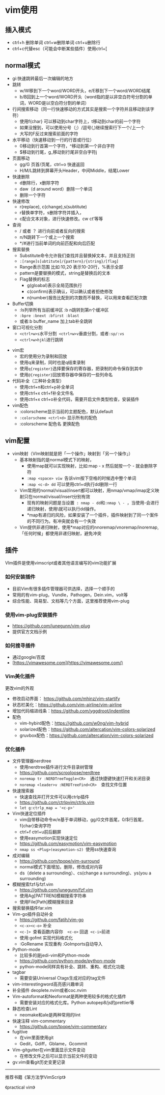 # vim使用

## 插入模式

+ ctrl+h 删除单词 ctrl+w删除单词  ctrl+u删除行
+ ctrl+c代替esc（可能会中断某些插件）使用ctrl+[

## normal模式

+ gi:快速跳转最后一次编辑的地方
+ 跳转
  - w/W移到下一个word/WORD开头，e/E移到下一个word/WORD结尾
  - b/B回到上一个word/WORD开头（word指的是以非空白符号分割的单词，WORD是以空白符分割的单词）
+ 行间搜索移动（同一行快速移动的方式其实是搜索一个字符并且移动到该字符）
  + 使用f{char} 可以移动到char字符上，t移动到char的前一个字符
  + 如果没搜到，可以使用分号（;）/逗号(,)继续搜索行下一个/上一个
  + 大写的F反过来搜索前面的字符
+ 水平移动（快速移动到一行的行首或行位）
  + 0移动到行首第一个字符，^移动到第一个非白字符
  + $移动到行尾，g_移动到行尾非空白字符j
+ 页面移动
  + gg/G 页首/页尾，ctrl+o 快速返回
  + H/M/L跳转到屏幕开头Header，中间Middle，结尾Lower
+ 快速删除
  + d删除行，x删除字符
  + daw（d around word）删除一个单词
  + 删除一个字符
+ 快速修改
  + r(replace), c(change),s(subtitute)
  + r替换单字符，s删除字符并插入，
  + c配合文本对象，进行快速修改。cw ct‘等等
+ 查询
  + / 或者 ？ 进行向前或者反向的搜索
  + n/N跳转下一个或上一个搜索
  + */#进行当前单词的向前匹配和向后匹配
+ 搜索替换
  + Substitute命令允许我们查找并且替换掉文本，并且支持正则
  + `:[range]s[ubtitute]/{pattern}/{string}/[flag]`
  + Range表示范围 比如:10,20 表示10-20行，%表示全部
  + pattern是要替换的模式，string是替换后的文本
  + Flag替换的标志 
    + g(gloabal)表示全局范围执行
    + c(confirm)表示确认，可以确认或者拒绝修改
    + n(number)报告比配到的次数而不替换，可以用来查看匹配次数
+ Buffer切换
  + :ls列举所有当前缓冲区  :b n跳转到第n个缓冲区
  + `:bpre :bnext :bfirst :blast`
  + 或者:b buffer_name 加上tab补全跳转
+ 窗口可视化分割
  + `<ctrl+w>s`水平分割` <ctrl+w>v`垂直分割，或者`:sp/:vs`
  + `<ctrl+w>hjkl`进行跳转

- vim宏
  - 宏的使用分为录制和回放
  - 使用q来录制，同时也是q结束录制
  - 使用`q{register}`选择要保存的寄存器，把录制的命令保存到其中
  - 使用`@{register}`回放寄存器中保存的一些列命名
- 代码补全（三种补全类型）
  - 使用ctrl+n和ctrl+p补全单词
  - 使用ctrl+x ctrl+f补全文件名
  - 使用ctrl+x ctrl+o补全代码，需要开启文件类型检查，安装插件
- vim配色
  - :colorscheme显示当前的主题配色，默认default
  - `:colorscheme <ctrl+d>` 显示所有的配色
  - :colorscheme 配色名 更换配色



## vim配置

- vim映射（VIm映射就是把「一个操作」映射到「另一个操作」）
  - 基本映射指的是normal模式下的映射，
    - 使用map就可以实现映射，比如:map - x 然后就按一个 - 就会删除字符
    - `:map <space> viw `告诉vim按下空格的时候选中整个单词
    - `:map <c-d> dd` 可以使用ctrl+d执行dd删除一行
  - Vim常用的normal/visual/insert都可以映射，用nmap/vmap/imap定义映射只在normal/visual/insert分别有效 
    - 现有的映射问题是当设置` : nmap - dd`和`:nmap \ - `，当使用-会进行递归映射，使用\就可以执行dd操作。
    - *map有递归的风险，如果安装了一个插件，插件映射到了同一个案件的不同行为。有冲突就会有一个失效
  - Vim提供非递归映射，使用*map对应的nnoremap/vnoremap/inoremap,「任何时候」都使用非递归映射，避免冲突



## 插件

VIm插件是使用vimscript或者其他语言编写的vim功能扩展

### 如何安装插件

- 目前Vim有很多插件管理器可供选择，选择一个顺手的
- 常用的有vim-plug，Vundle，Pathogen，Dein.vim，volt等
- 综合性能、简易型、文档等几个方面，这里推荐使用vim-plug



### 使用vim-plug安装插件

- https://github.com/junegunn/vim-plug
- 提供官方文档示例



### 如何搜寻插件

- 通过google/百度
- [https://vimawesome.com](https://vimawesome.com/)

### Vim美化插件

更改vim的外观

- 修改启动界面： https://github.com/mhinz/vim-startify
- 状态栏美化：https://github.com/vim-airline/vim-airline
- 增加代码缩进线条：https://github.com/yggdroot/indentline
- 配色
  - vim-hybird配色：https://github.com/w0ng/vim-hybrid
  - solarized配色：https://github.com/altercation/vim-colors-solarized
  - gruvbox配色：https://github.com/altercation/vim-colors-solarized

### 优化插件

- 文件管理器nerdtree
  - 使用nerdtree插件进行文件目录树管理
  - https://github.com/scrooloose/nerdtree
  - `noremap tr :NERDTreeToggle<CR>  `通过快捷键快速打开和关闭目录
  - `noremap <leader>v :NERDTreeFind<CR>  `查找文件位置
- 快速搜索器
  - 快速查找并打开文件可以用ctrlp插件
  - https://github.com/ctrlpvim/ctrlp.vim
  - `let g:ctrlp_map = '<c-p>'`
- Vim快速定位插件
  - vim自带移动命令w/e基于单词移动，gg/G文件首尾，0/$行首尾，f{char}查询字符
  - ctrl+f ctrl+u前后翻屏
  - 使用easymotion实现快速定位
  - https://github.com/easymotion/vim-easymotion
  - `nmap ss <Plug>(easymotion-s2) `使用ss快速查询
- 成对编辑
  - https://github.com/tpope/vim-surround
  - normal模式下面增加，删除，修改成对内容
  - ds（delete a surrounding）、cs(change a surrounding)、ys(you  a surrounding)
- 模糊搜索fzf与fzf.vim
  - https://github.com/junegunn/fzf.vim
  - 使用Ag[PATTREN]模糊搜索字符串
  - 使用File[Path]模糊搜索目录
- 搜索替换插件far.vim
- Vim-go插件自动补全
  - https://github.com/fatih/vim-go
  - `<c-x><c-o>` 补全
  - `<c-]> `查看函数内容你`  <c-o>` 回退` <c-i>`前进
  - 使用:gofmt 实现代码格式化
  - :GoRename 实现重构  :GoImports自动导入
- Python-mode
  - 比较多的是jedi-vim和Python-mode
  - https://github.com/python-mode/python-mode
  - python-mode同样具有补全、跳转、重构、格式化功能
- tagbar
  - 需要安装Universal Ctags生成对应的tag文件
- vim-interestingword高亮感兴趣单词
- 补全插件 deoplete.nvim或者coc.nvim
- Vim-autoformat和Neoformat是两种使用较多的格式化插件
  - 需要安装对应的格式化库。Python autopep8/js的prettier等
- 静态检查Lint
  - neomake和ale是两种常用的lint
- 快速注释 vim-commentary
  - https://github.com/tpope/vim-commentary
- fugitive
  - 在vim里面使用git
  - Gedit，Gdiff，Gblame，Gcommit
- Vim-gitgutter在vim里面显示文件变动
  - 在修改文件之后可以显示当前文件的变动  
- gv.vim查看git历史变更记录

------

推荐书籍《笨方法学VimScript》 

《practical vim》